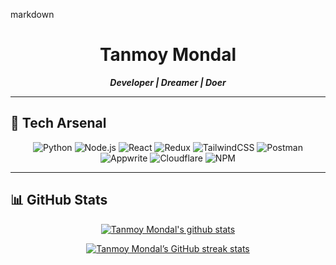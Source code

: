 markdown
<div align="center">

# Tanmoy Mondal

**_Developer | Dreamer | Doer_**

</div>

---

## 🚀 Tech Arsenal

<div align="center">

![Python](https://img.shields.io/badge/Python-181717?style=for-the-badge&logo=python&logoColor=yellow)
![Node.js](https://img.shields.io/badge/Node.js-181717?style=for-the-badge&logo=node.js&logoColor=green)
![React](https://img.shields.io/badge/React-181717?style=for-the-badge&logo=react&logoColor=61DAFB)
![Redux](https://img.shields.io/badge/Redux-181717?style=for-the-badge&logo=redux&logoColor=purple)
![TailwindCSS](https://img.shields.io/badge/TailwindCSS-181717?style=for-the-badge&logo=tailwindcss&logoColor=38BDF8)
![Postman](https://img.shields.io/badge/Postman-181717?style=for-the-badge&logo=postman&logoColor=orange)
![Appwrite](https://img.shields.io/badge/Appwrite-181717?style=for-the-badge&logo=appwrite&logoColor=pink)
![Cloudflare](https://img.shields.io/badge/Cloudflare-181717?style=for-the-badge&logo=cloudflare&logoColor=orange)
![NPM](https://img.shields.io/badge/NPM-181717?style=for-the-badge&logo=npm&logoColor=red)

</div>

---

## 📊 GitHub Stats

<p align="center">
  <a href="https://github.com/Tanmoy-Mondal-07"><img src="https://github-readme-stats.vercel.app/api?username=Tanmoy-Mondal-07&hide_border=true&show_icons=true" alt="Tanmoy Mondal's github stats"></a>
</p>

<p align="center">
  <a href="https://git.io/streak-stats">
    <img
      src="https://streak-stats.demolab.com/?user=Tanmoy-Mondal-07&theme=nightowl&hide_border=true"
      alt="Tanmoy Mondal’s GitHub streak stats">
  </a>
</p>
